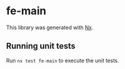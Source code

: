 # fe-main

This library was generated with [Nx](https://nx.dev).

## Running unit tests

Run `nx test fe-main` to execute the unit tests.
